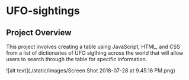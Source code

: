 # UFO-sightings

## Project Overview

This project involves creating a table using JavaScript, HTML, and CSS from a list of dictionaries of UFO sigthing across the world that will allow users to search through the table for specific information.

![alt text](./static/images/Screen Shot 2018-07-28 at 9.45.16 PM.png)
